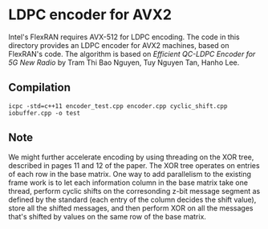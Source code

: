 # LDPC encoder for AVX2

Intel's FlexRAN requires AVX-512 for LDPC encoding. The code in this directory
provides an LDPC encoder for AVX2 machines, based on FlexRAN's code. The
algorithm is based on *Efficient QC-LDPC Encoder for 5G New Radio* by Tram Thi
Bao Nguyen, Tuy Nguyen Tan, Hanho Lee.

## Compilation

`icpc -std=c++11 encoder_test.cpp encoder.cpp cyclic_shift.cpp iobuffer.cpp -o test`

## Note

We might further accelerate encoding by using threading on the XOR tree,
described in pages 11 and 12 of the paper. The XOR tree operates on entries of
each row in the base matrix. One way to add parallelism to the existing frame
work is to let each information column in the base matrix take one thread,
perform cyclic shifts on the corresonding z-bit message segment as defined by
the standard (each entry of the column decides the shift value), store all the
shifted messages, and then perform XOR on all the messages that's shifted by
values on the same row of the base matrix.

